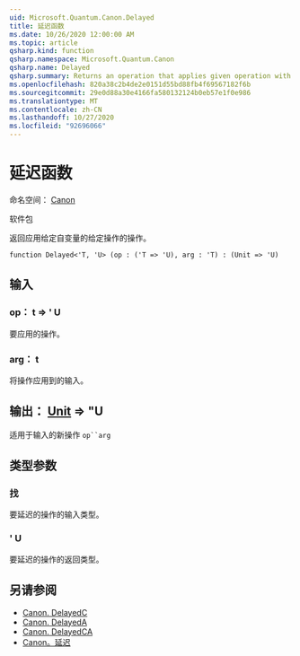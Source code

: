 ```yaml
---
uid: Microsoft.Quantum.Canon.Delayed
title: 延迟函数
ms.date: 10/26/2020 12:00:00 AM
ms.topic: article
qsharp.kind: function
qsharp.namespace: Microsoft.Quantum.Canon
qsharp.name: Delayed
qsharp.summary: Returns an operation that applies given operation with given argument.
ms.openlocfilehash: 820a38c2b4de2e0151d55bd88fb4f69567182f6b
ms.sourcegitcommit: 29e0d88a30e4166fa580132124b0eb57e1f0e986
ms.translationtype: MT
ms.contentlocale: zh-CN
ms.lasthandoff: 10/27/2020
ms.locfileid: "92696066"
---
```

# <a name="delayed-function"></a>延迟函数

命名空间： [Canon](xref:Microsoft.Quantum.Canon)

软件包 [](https://nuget.org/packages/)


返回应用给定自变量的给定操作的操作。

```qsharp
function Delayed<'T, 'U> (op : ('T => 'U), arg : 'T) : (Unit => 'U)
```


## <a name="input"></a>输入

### <a name="op--t--u"></a>op： t => ' U 

要应用的操作。


### <a name="arg--t"></a>arg： t

将操作应用到的输入。



## <a name="output--unit--u"></a>输出： [Unit](xref:microsoft.quantum.lang-ref.unit) => "U 

适用于输入的新操作 `op``arg`

## <a name="type-parameters"></a>类型参数

### <a name="t"></a>找

要延迟的操作的输入类型。
### <a name="u"></a>' U

要延迟的操作的返回类型。

## <a name="see-also"></a>另请参阅

- [Canon. DelayedC](xref:Microsoft.Quantum.Canon.DelayedC)
- [Canon. DelayedA](xref:Microsoft.Quantum.Canon.DelayedA)
- [Canon. DelayedCA](xref:Microsoft.Quantum.Canon.DelayedCA)
- [Canon。延迟](xref:Microsoft.Quantum.Canon.Delay)